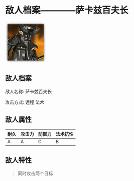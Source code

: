 # 敌人档案————萨卡兹百夫长

![萨卡兹百夫长](./eneIcons/萨卡兹百夫长.png)

## 敌人档案

敌人名称: 萨卡兹百夫长

攻击方式: 远程 法术

## 敌人属性

| 耐久      | 攻击力  | 防御力 | 法术抗性 |
|---------|------|-----|------|
| A | A | C | B |

## 敌人特性
> 同时攻击两个目标
